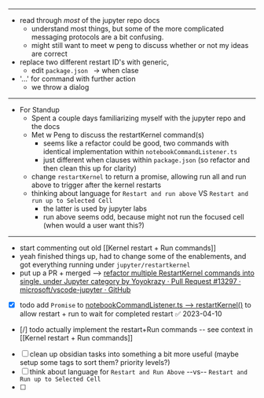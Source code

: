 
--- 
- read through *most* of the jupyter repo docs
	- understand most things, but some of the more complicated messaging protocols are a bit confusing. 
	- might still want to meet w peng to discuss whether or not my ideas are correct
- replace two different restart ID's with generic, 
	- edit `package.json ` -> when clase
- '...' for command with further action
	- we throw a dialog

--- 
- For Standup
	- Spent a couple days familiarizing myself with the jupyter repo and the docs
	- Met w Peng to discuss the restartKernel command(s)
		- seems like a refactor could be good, two commands with identical implementation within  `notebookCommandListener.ts`
		- just different when clauses within `package.json` (so refactor and then clean this up for clarity)
	- change `restartKernel` to return a promise, allowing run all and run above to trigger after the kernel restarts
	- thinking about language for `Restart and run above` VS `Restart and run up to Selected Cell`
		- the latter is used by jupyter labs
		- run above seems odd, because might not run the focused cell (when would a user want this?)

---
- start commenting out old [[Kernel restart + Run commands]] 
- yeah finished things up, had to change some of the enablements, and got everything running under `jupyter/restartkernel`
- put up a PR + merged --> [refactor multiple RestartKernel commands into single, under Jupyter category by Yoyokrazy · Pull Request #13297 · microsoft/vscode-jupyter · GitHub](https://github.com/microsoft/vscode-jupyter/pull/13297) 
- [x] todo add `Promise` to [notebookCommandListener.ts --> restartKernel()](https://github.com/microsoft/vscode-jupyter/blob/mlively/restartAndRun/src/notebooks/notebookCommandListener.ts#L168) to allow restart + run to wait for completed restart ✅ 2023-04-10
- [/] todo actually implement the restart+Run commands -- see context in [[Kernel restart + Run commands]]
- [ ] clean up obsidian tasks into something a bit more useful (maybe setup some tags to sort them? priority levels?)
- [ ] think about language for    `Restart and Run Above`   --vs--   `Restart and Run up to Selected Cell`
- [ ] 